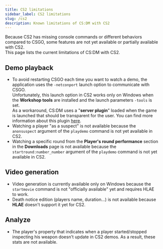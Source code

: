 ```yaml
---
title: CS2 limitations
sidebar_label: CS2 limitations
slug: /cs2
description: Known limitations of CS:DM with CS2
---
```


Because CS2 has missing console commands or different behaviors compared to CSGO, some features are not yet available or partially available with CS2.  
This page lists the current limitations of CS:DM with CS2.

## Demo playback

- To avoid restarting CSGO each time you want to watch a demo, the application uses the `-netconport` launch option to communicate with CSGO.  
  Unfortunately, this launch option in CS2 works only on Windows when the **Workshop tools** are installed and the launch parameters `-tools` is set.  
  As a workaround, CS:DM uses a "**server plugin**" loaded when the game is launched that should be transparent for the user. You can find more information about this plugin [here](/docs/development/cs2-server-plugin).
- Watching a player "as a suspect" is not available because the `anonsuspect` argument of the `playdemo` command is not yet available in CS2.
- Watching a specific round from the **Player's round performance** section in the **Downloads** page is not available because the `startround:number_number` argument of the `playdemo` command is not yet available in CS2.

## Video generation

- Video generation is currently available only on Windows because the `startmovie` command is not "officially available" yet and requires HLAE to work.
- Death notice edition (players name, duration...) is not available because **HLAE** doesn't support it yet for CS2.

## Analyze

- The player's property that indicates when a player started/stopped inspecting his weapon doesn't update in CS2 demos. As a result, these stats are not available.

